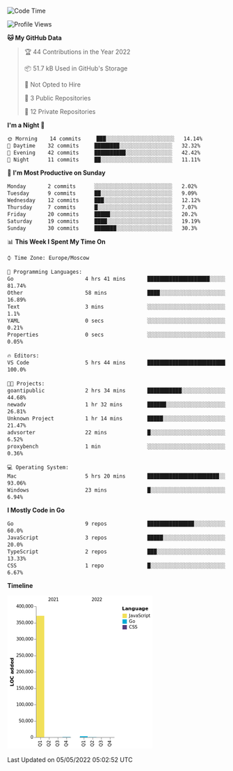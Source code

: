 <!--START_SECTION:waka-->
![Code Time](http://img.shields.io/badge/Code%20Time-292%20hrs%2038%20mins-blue)

![Profile Views](http://img.shields.io/badge/Profile%20Views-0-blue)

**🐱 My GitHub Data** 

> 🏆 44 Contributions in the Year 2022
 > 
> 📦 51.7 kB Used in GitHub's Storage 
 > 
> 🚫 Not Opted to Hire
 > 
> 📜 3 Public Repositories 
 > 
> 🔑 12 Private Repositories  
 > 
**I'm a Night 🦉** 

```text
🌞 Morning    14 commits     ███░░░░░░░░░░░░░░░░░░░░░░   14.14% 
🌆 Daytime    32 commits     ████████░░░░░░░░░░░░░░░░░   32.32% 
🌃 Evening    42 commits     ██████████░░░░░░░░░░░░░░░   42.42% 
🌙 Night      11 commits     ██░░░░░░░░░░░░░░░░░░░░░░░   11.11%

```
📅 **I'm Most Productive on Sunday** 

```text
Monday       2 commits      ░░░░░░░░░░░░░░░░░░░░░░░░░   2.02% 
Tuesday      9 commits      ██░░░░░░░░░░░░░░░░░░░░░░░   9.09% 
Wednesday    12 commits     ███░░░░░░░░░░░░░░░░░░░░░░   12.12% 
Thursday     7 commits      █░░░░░░░░░░░░░░░░░░░░░░░░   7.07% 
Friday       20 commits     █████░░░░░░░░░░░░░░░░░░░░   20.2% 
Saturday     19 commits     ████░░░░░░░░░░░░░░░░░░░░░   19.19% 
Sunday       30 commits     ███████░░░░░░░░░░░░░░░░░░   30.3%

```


📊 **This Week I Spent My Time On** 

```text
⌚︎ Time Zone: Europe/Moscow

💬 Programming Languages: 
Go                       4 hrs 41 mins       ████████████████████░░░░░   81.74% 
Other                    58 mins             ████░░░░░░░░░░░░░░░░░░░░░   16.89% 
Text                     3 mins              ░░░░░░░░░░░░░░░░░░░░░░░░░   1.1% 
YAML                     0 secs              ░░░░░░░░░░░░░░░░░░░░░░░░░   0.21% 
Properties               0 secs              ░░░░░░░░░░░░░░░░░░░░░░░░░   0.05%

🔥 Editors: 
VS Code                  5 hrs 44 mins       █████████████████████████   100.0%

🐱‍💻 Projects: 
goantipublic             2 hrs 34 mins       ███████████░░░░░░░░░░░░░░   44.68% 
newadv                   1 hr 32 mins        ██████░░░░░░░░░░░░░░░░░░░   26.81% 
Unknown Project          1 hr 14 mins        █████░░░░░░░░░░░░░░░░░░░░   21.47% 
advsorter                22 mins             █░░░░░░░░░░░░░░░░░░░░░░░░   6.52% 
proxybench               1 min               ░░░░░░░░░░░░░░░░░░░░░░░░░   0.36%

💻 Operating System: 
Mac                      5 hrs 20 mins       ███████████████████████░░   93.06% 
Windows                  23 mins             █░░░░░░░░░░░░░░░░░░░░░░░░   6.94%

```

**I Mostly Code in Go** 

```text
Go                       9 repos             ███████████████░░░░░░░░░░   60.0% 
JavaScript               3 repos             █████░░░░░░░░░░░░░░░░░░░░   20.0% 
TypeScript               2 repos             ███░░░░░░░░░░░░░░░░░░░░░░   13.33% 
CSS                      1 repo              █░░░░░░░░░░░░░░░░░░░░░░░░   6.67%

```


**Timeline**

![Chart not found](https://raw.githubusercontent.com/jeezft/jeezft/main/charts/bar_graph.png) 


 Last Updated on 05/05/2022 05:02:52 UTC
<!--END_SECTION:waka-->

